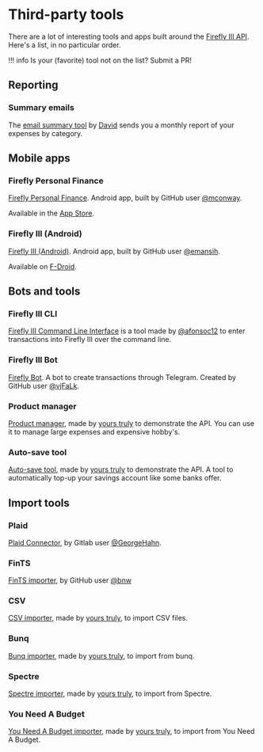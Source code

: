 # Third-party tools

There are a lot of interesting tools and apps built around the [Firefly III API](../api/api.md). Here's a list, in no particular order.

!!! info 
    Is your (favorite) tool not on the list? Submit a PR!

## Reporting

### Summary emails

The [email summary tool](https://github.com/davidschlachter/firefly-iii-email-summary) by [David](https://github.com/davidschlachter) sends you a monthly report of your expenses by category.

## Mobile apps

### Firefly Personal Finance

[Firefly Personal Finance](https://github.com/mconway/firefly-app/). Android app, built by GitHub user [@mconway](https://github.com/mconway).

Available in the [App Store](https://play.google.com/store/apps/details?id=com.zerobyte.firefly).

### Firefly III (Android)

[Firefly III (Android)](https://github.com/emansih/FireflyMobile). Android app, built by GitHub user [@emansih](https://github.com/emansih).

Available on [F-Droid](https://f-droid.org/packages/xyz.hisname.fireflyiii/).

## Bots and tools

### Firefly III CLI

[Firefly III Command Line Interface](https://github.com/afonsoc12/firefly-cli) is a tool made by [@afonsoc12](https://github.com/afonsoc12) to enter transactions into Firefly III over the command line.

### Firefly III Bot

[Firefly Bot](https://github.com/vjFaLk/firefly-bot). A bot to create transactions through Telegram. Created by GitHub user [@vjFaLk](https://github.com/vjFaLk).

### Product manager

[Product manager](https://github.com/JC5/product-manager), made by [yours truly](https://github.com/JC5) to demonstrate the API. You can use it to manage large expenses and expensive hobby's.

### Auto-save tool

[Auto-save tool](https://github.com/JC5/autosave), made by [yours truly](https://github.com/JC5) to demonstrate the API. A tool to automatically top-up your savings account like some banks offer.

## Import tools

### Plaid

[Plaid Connector](https://gitlab.com/GeorgeHahn/firefly-plaid-connector), by Gitlab user [@GeorgeHahn](https://gitlab.com/GeorgeHahn).

### FinTS

[FinTS importer](https://github.com/bnw/firefly-iii-fints-importer), by GitHub user [@bnw](https://github.com/bnw)

### CSV

[CSV importer](https://github.com/firefly-iii/csv-importer/), made by [yours truly](https://github.com/JC5), to import CSV files.

### Bunq

[Bunq importer](https://github.com/firefly-iii/bunq-importer/), made by [yours truly](https://github.com/JC5), to import from bunq.

### Spectre

[Spectre importer](https://github.com/firefly-iii/spectre-importer/), made by [yours truly](https://github.com/JC5), to import from Spectre.

### You Need A Budget

[You Need A Budget importer](https://github.com/firefly-iii/ynab-importer/), made by [yours truly](https://github.com/JC5), to import from You Need A Budget.
